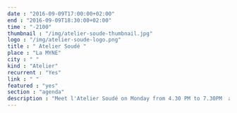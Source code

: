 ```yaml
---
date : "2016-09-09T17:00:00+02:00"
end : "2016-09-09T18:30:00+02:00"
time : "-2100"
thumbnail : "/img/atelier-soude-thumbnail.jpg"
logo : "/img/atelier-soude-logo.png"
title : " Atelier Soudé "
place : "La MYNE"
city : " "
kind : "Atelier"
recurrent : "Yes"
link : " "
featured : "yes"
section : "agenda"
description : "Meet l'Atelier Soudé on Monday from 4.30 PM to 7.30PM  and Wednesday from 6.00 PM to 9.00 PM. L'Atelier Soudé is an electronic and electric co-reparation workshop which offer its support in reparing or improving your electronics ."
---
```

